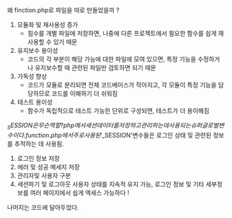 왜 finction.php로 파일을 따로 만들었을까 ?
1. 모듈화 및 재사용성 증가
   - 힘수를 개별 파일에 저장하면, 나중에 다른 프로젝트에서 필요한 함수를 쉽게 재사용할 수 있기 때문
2. 유지보수 용이성
   - 코드의 각 부분이 해당 가능에 대한 파일에 모여 있으면, 특정 기능을 수정하거나 유지보수할 때 관련된 파일만 검토하면 되기 때문
3. 가독성 향상
   - 코드가 모듈로 분리되면 전체 코드베이스가 작아지고, 각 모듈이 특정 기능을 담당하므로 코드를 이해하기 더 쉬워짐
4. 테스트 용이성
   - 함수가 독립적으로 테스트 가능한 단위로 구성되면, 테스트가 더 용이해짐
  
   
$_SESSION은 무슨 역할?
php에서 세션 데이터를 저장하고 관리하는 데 사용되는 슈퍼 글로벌 변수이다. 
function.php에서 주로 사용된 '$_SESSION'변수들은 로그인 상태 및 관련된 정보를 추적하는 데 사용됨.
1. 로그인 정보 저장
2. 에러 및 성공 메세지 저장
3. 관리자및 사용자 구분
4. 세션파기 및 로그아웃
사용자 상태를 지속적 유지 가능, 로그인 정보 및 기타 세부정보를 여러 페이지에서 쉽게 엑세스 가능하다 ! 



나머지는 코드에 달아두었다.
